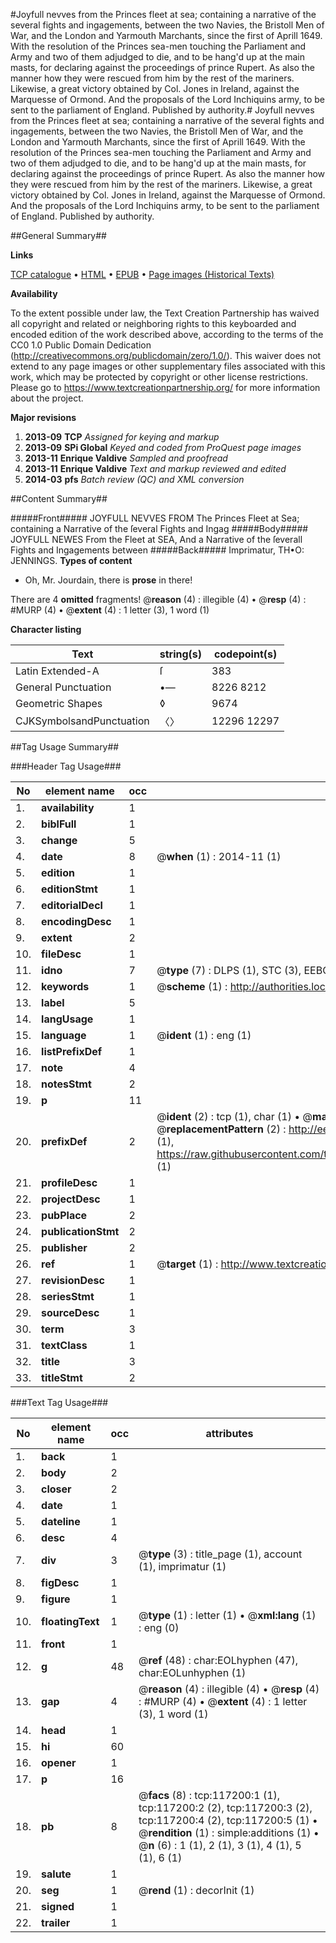 #Joyfull nevves from the Princes fleet at sea; containing a narrative of the several fights and ingagements, between the two Navies, the Bristoll Men of War, and the London and Yarmouth Marchants, since the first of Aprill 1649. With the resolution of the Princes sea-men touching the Parliament and Army and two of them adjudged to die, and to be hang'd up at the main masts, for declaring against the proceedings of prince Rupert. As also the manner how they were rescued from him by the rest of the mariners. Likewise, a great victory obtained by Col. Jones in Ireland, against the Marquesse of Ormond. And the proposals of the Lord Inchiquins army, to be sent to the parliament of England. Published by authority.#
Joyfull nevves from the Princes fleet at sea; containing a narrative of the several fights and ingagements, between the two Navies, the Bristoll Men of War, and the London and Yarmouth Marchants, since the first of Aprill 1649. With the resolution of the Princes sea-men touching the Parliament and Army and two of them adjudged to die, and to be hang'd up at the main masts, for declaring against the proceedings of prince Rupert. As also the manner how they were rescued from him by the rest of the mariners. Likewise, a great victory obtained by Col. Jones in Ireland, against the Marquesse of Ormond. And the proposals of the Lord Inchiquins army, to be sent to the parliament of England. Published by authority.

##General Summary##

**Links**

[TCP catalogue](http://www.ota.ox.ac.uk/tcp/)  • 
[HTML](http://tei.it.ox.ac.uk/tcp/Texts-HTML/free/A87/A87414.html)  • 
[EPUB](http://tei.it.ox.ac.uk/tcp/Texts-EPUB/free/A87/A87414.epub) • 
[Page images (Historical Texts)](https://historicaltexts.jisc.ac.uk/eebo-99864967e)

**Availability**

To the extent possible under law, the Text Creation Partnership has waived all copyright and related or neighboring rights to this keyboarded and encoded edition of the work described above, according to the terms of the CC0 1.0 Public Domain Dedication (http://creativecommons.org/publicdomain/zero/1.0/). This waiver does not extend to any page images or other supplementary files associated with this work, which may be protected by copyright or other license restrictions. Please go to https://www.textcreationpartnership.org/ for more information about the project.

**Major revisions**

1. __2013-09__ __TCP__ *Assigned for keying and markup*
1. __2013-09__ __SPi Global__ *Keyed and coded from ProQuest page images*
1. __2013-11__ __Enrique Valdive__ *Sampled and proofread*
1. __2013-11__ __Enrique Valdive__ *Text and markup reviewed and edited*
1. __2014-03__ __pfs__ *Batch review (QC) and XML conversion*

##Content Summary##

#####Front#####
JOYFULL NEVVES FROM The Princes Fleet at Sea; containing a Narrative of the ſeveral Fights and Ingag
#####Body#####
JOYFULL NEWES From the Fleet at SEA, And a Narrative of the ſeverall Fights and Ingagements between 
#####Back#####
Imprimatur, TH•O: JENNINGS.
**Types of content**

  * Oh, Mr. Jourdain, there is **prose** in there!

There are 4 **omitted** fragments! 
 @__reason__ (4) : illegible (4)  •  @__resp__ (4) : #MURP (4)  •  @__extent__ (4) : 1 letter (3), 1 word (1)

**Character listing**


|Text|string(s)|codepoint(s)|
|---|---|---|
|Latin Extended-A|ſ|383|
|General Punctuation|•—|8226 8212|
|Geometric Shapes|◊|9674|
|CJKSymbolsandPunctuation|〈〉|12296 12297|

##Tag Usage Summary##

###Header Tag Usage###

|No|element name|occ|attributes|
|---|---|---|---|
|1.|__availability__|1||
|2.|__biblFull__|1||
|3.|__change__|5||
|4.|__date__|8| @__when__ (1) : 2014-11 (1)|
|5.|__edition__|1||
|6.|__editionStmt__|1||
|7.|__editorialDecl__|1||
|8.|__encodingDesc__|1||
|9.|__extent__|2||
|10.|__fileDesc__|1||
|11.|__idno__|7| @__type__ (7) : DLPS (1), STC (3), EEBO-CITATION (1), PROQUEST (1), VID (1)|
|12.|__keywords__|1| @__scheme__ (1) : http://authorities.loc.gov/ (1)|
|13.|__label__|5||
|14.|__langUsage__|1||
|15.|__language__|1| @__ident__ (1) : eng (1)|
|16.|__listPrefixDef__|1||
|17.|__note__|4||
|18.|__notesStmt__|2||
|19.|__p__|11||
|20.|__prefixDef__|2| @__ident__ (2) : tcp (1), char (1)  •  @__matchPattern__ (2) : ([0-9\-]+):([0-9IVX]+) (1), (.+) (1)  •  @__replacementPattern__ (2) : http://eebo.chadwyck.com/downloadtiff?vid=$1&page=$2 (1), https://raw.githubusercontent.com/textcreationpartnership/Texts/master/tcpchars.xml#$1 (1)|
|21.|__profileDesc__|1||
|22.|__projectDesc__|1||
|23.|__pubPlace__|2||
|24.|__publicationStmt__|2||
|25.|__publisher__|2||
|26.|__ref__|1| @__target__ (1) : http://www.textcreationpartnership.org/docs/. (1)|
|27.|__revisionDesc__|1||
|28.|__seriesStmt__|1||
|29.|__sourceDesc__|1||
|30.|__term__|3||
|31.|__textClass__|1||
|32.|__title__|3||
|33.|__titleStmt__|2||


###Text Tag Usage###

|No|element name|occ|attributes|
|---|---|---|---|
|1.|__back__|1||
|2.|__body__|2||
|3.|__closer__|2||
|4.|__date__|1||
|5.|__dateline__|1||
|6.|__desc__|4||
|7.|__div__|3| @__type__ (3) : title_page (1), account (1), imprimatur (1)|
|8.|__figDesc__|1||
|9.|__figure__|1||
|10.|__floatingText__|1| @__type__ (1) : letter (1)  •  @__xml:lang__ (1) : eng (0)|
|11.|__front__|1||
|12.|__g__|48| @__ref__ (48) : char:EOLhyphen (47), char:EOLunhyphen (1)|
|13.|__gap__|4| @__reason__ (4) : illegible (4)  •  @__resp__ (4) : #MURP (4)  •  @__extent__ (4) : 1 letter (3), 1 word (1)|
|14.|__head__|1||
|15.|__hi__|60||
|16.|__opener__|1||
|17.|__p__|16||
|18.|__pb__|8| @__facs__ (8) : tcp:117200:1 (1), tcp:117200:2 (2), tcp:117200:3 (2), tcp:117200:4 (2), tcp:117200:5 (1)  •  @__rendition__ (1) : simple:additions (1)  •  @__n__ (6) : 1 (1), 2 (1), 3 (1), 4 (1), 5 (1), 6 (1)|
|19.|__salute__|1||
|20.|__seg__|1| @__rend__ (1) : decorInit (1)|
|21.|__signed__|1||
|22.|__trailer__|1||
